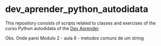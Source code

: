 # dev_aprender_python_autodidata
This repository consists of scripts related to classes and exercises of the curso Python autodidata of the [Dev Aprender](https://devaprender.com/)

Obs. Onde parei Modulo 2 - aula 6 - metodos comuns de um string 
